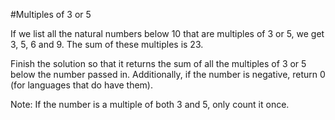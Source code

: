 #Multiples of 3 or 5

If we list all the natural numbers below 10 that are multiples of 3 or 5, we get 3, 5, 6 and 9. The sum of these multiples is 23.

Finish the solution so that it returns the sum of all the multiples of 3 or 5 below the number passed in. Additionally, 
if the number is negative, return 0 (for languages that do have them).

Note: If the number is a multiple of both 3 and 5, only count it once.
